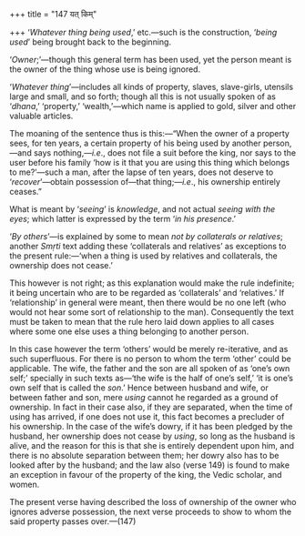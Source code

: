 +++
title = "147 यत् किम्"

+++
‘*Whatever thing being used*,’ etc.—such is the construction, ‘*being
used*’ being brought back to the beginning.

‘*Owner*;’—though this general term has been used, yet the person meant
is the owner of the thing whose use is being ignored.

‘*Whatever thing*’—includes all kinds of property, slaves, slave-girls,
utensils large and small, and so forth; though all this is not usually
spoken of as ‘*dhana*,’ ‘property,’ ‘wealth,’—which name is applied to
gold, silver and other valuable articles.

The moaning of the sentence thus is this:—“When the owner of a property
sees, for ten years, a certain property of his being used by another
person,—and says nothing,—*i.e*., does not file a suit before the king,
nor says to the user before his family ‘how is it that you are using
this thing which belongs to me?’—such a man, after the lapse of ten
years, does not deserve to ‘*recover*’—obtain possession of—that
thing;—*i.e*., his ownership entirely ceases.”

What is meant by ‘*seeing*’ is *knowledge*, and not actual *seeing with
the eyes*; which latter is expressed by the term ‘*in his presence*.’

‘*By others*’—is explained by some to mean *not by collaterals or
relatives*; another *Smṛti* text adding these ‘collaterals and
relatives’ as exceptions to the present rule:—‘when a thing is used by
relatives and collaterals, the ownership does not cease.’

This however is not right; as this explanation would make the rule
indefinite; it being uncertain who are to be regarded as ‘collaterals’
and ‘relatives.’ If ‘relationship’ in general were meant, then there
would be no one left (who would not hear some sort of relationship to
the man). Consequently the text must be taken to mean that the rule hero
laid down applies to all cases where some one else uses a thing
belonging ṭo another person.

In this case however the term ‘others’ would be merely re-iterative, and
as such superfluous. For there is no person to whom the term ‘other’
could be applicable. The wife, the father and the son are all spoken of
as ‘one’s own self;’ specially in such texts as—‘the wife is the half of
one’s self,’ ‘it is one’s own self that is called the *son*.’ Hence
between husband and wife, or between father and son, mere *using* cannot
he regarded as a ground of ownership. In fact in their case also, if
they are separated, when the time of using has arrived, if one does not
use it, this fact becomes a precluder of his ownership. In the case of
the wife’s dowry, if it has been pledged by the husband, her ownership
does not cease by *using*, so long as the husband is alive, and the
reason for this is that she is entirely dependent upon him, and there is
no absolute separation between them; her dowry also has to be looked
after by the husband; and the law also (verse 149) is found to make an
exception in favour of the property of the king, the Vedic scholar, and
women.

The present verse having described the loss of ownership of the owner
who ignores adverse possession, the next verse proceeds to show to whom
the said property passes over.—(147)


